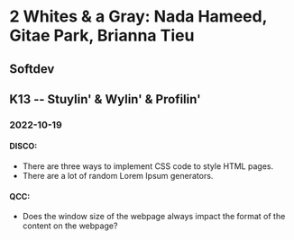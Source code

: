 # 2 Whites & a Gray: Nada Hameed, Gitae Park, Brianna Tieu
## Softdev
## K13 -- Stuylin' & Wylin' & Profilin'
### 2022-10-19

#### DISCO:
* There are three ways to implement CSS code to style HTML pages.
* There are a lot of random Lorem Ipsum generators. 

#### QCC:
* Does the window size of the webpage always impact the format of the content on the webpage?